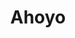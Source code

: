 ---
logohandle: ahoyoto
sort: ahoyo
title: Ahoyo
twitter: https://x.com/teamahoyo
website: https://ahoyo.to/
---